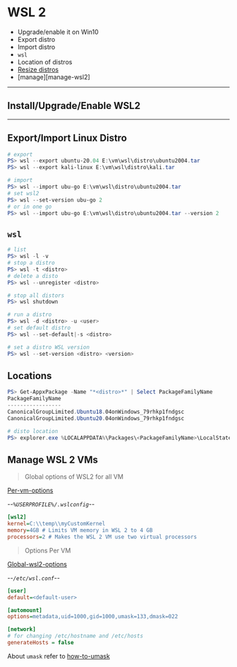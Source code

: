 # WSL 2
* Upgrade/enable it on Win10
* Export distro
* Import distro
* `wsl`
* Location of distros
* [Resize distros][resize-distro]
* [manage][manage-wsl2]

---

## Install/Upgrade/Enable WSL2


---

## Export/Import Linux Distro
```powershell
# export
PS> wsl --export ubuntu-20.04 E:\vm\wsl\distro\ubuntu2004.tar
PS> wsl --export kali-linux E:\vm\wsl\distro\kali.tar

# import
PS> wsl --import ubu-go E:\vm\wsl\distro\ubuntu2004.tar
# set wsl2
PS> wsl --set-version ubu-go 2
# or in one go
PS> wsl --import ubu-go E:\vm\wsl\distro\ubuntu2004.tar --version 2
```

## `wsl`
```powershell
# list
PS> wsl -l -v
# stop a distro
PS> wsl -t <distro>
# delete a disto
PS> wsl --unregister <distro>

# stop all distors
PS> wsl shutdown

# run a distro
PS> wsl -d <distro> -u <user>
# set default distro
PS> wsl --set-default|-s <distro>

# set a distro WSL version
PS> wsl --set-version <distro> <version>
```

## Locations
```powershell
PS> Get-AppxPackage -Name "*<distro>*" | Select PackageFamilyName
PackageFamilyName
-----------------
CanonicalGroupLimited.Ubuntu18.04onWindows_79rhkp1fndgsc
CanonicalGroupLimited.Ubuntu20.04onWindows_79rhkp1fndgsc

# disto location
PS> explorer.exe %LOCALAPPDATA%\Packages\<PackageFamilyName>\LocalState\<disk>.vhdx
```


## Manage WSL 2 VMs
>Global options of WSL2 for all VM

[Per-vm-options][config-per-vm]

--_`%USERPROFILE%/.wslconfig`_--
```ini
[wsl2]
kernel=C:\\temp\\myCustomKernel
memory=4GB # Limits VM memory in WSL 2 to 4 GB
processors=2 # Makes the WSL 2 VM use two virtual processors
```

>Options Per VM  

[Global-wsl2-options][config-global]

--_`/etc/wsl.conf`_--
```ini
[user]
default=<default-user>

[automount]
options=metadata,uid=1000,gid=1000,umask=133,dmask=022

[network]
# for changing /etc/hostname and /etc/hosts
generateHosts = false
```

About `umask` refer to [how-to-umask](../../os/linux/files/umask.md)


[resize-distro]: https://docs.microsoft.com/en-us/windows/wsl/compare-versions#expanding-the-size-of-your-wsl-2-virtual-hardware-disk
[config-per-vm]: https://docs.microsoft.com/en-us/windows/wsl/wsl-config#configure-per-distro-launch-settings-with-wslconf
[config-global]: https://docs.microsoft.com/en-us/windows/wsl/wsl-config#configure-global-options-with-wslconfig 